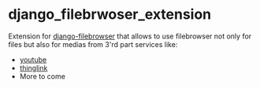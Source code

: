 # django_filebrwoser_extension #

Extension for [django-filebrowser](https://github.com/sehmaschine/django-filebrowser/ "django-filebrowser") that allows to 
use filebrowser not only for files but also for medias from 3'rd part services like:

* [youtube](https://youtube.com/ "youtube")
* [thinglink](https://www.thinglink.com/ "thinglink")
* More to come




